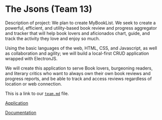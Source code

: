 # The Jsons (Team 13)

Description of project: We plan to create MyBookList.
We seek to create a powerful, efficient, and utility-based book review and progress aggregator and tracker that will help book lovers and aficionados chart, guide, and track the activity they love and enjoy so much.     

Using the basic languages of the web, HTML, CSS, and Javascript, as well as collaboration and agility; we will build a local-first CRUD application wrapped with ElectronJS.    

We will create this application to serve Book lovers, burgeoning readers, and literary critics who want to always own their own book reviews and progress reports, and be able to track and access reviews regardless of location or web connection.

This is a link to our [`team.md`](https://cse110-fa22-group13.github.io/cse110-fa22-group13/admin/team.md) file. 


[Application](https://cse110-fa22-group13.github.io/cse110-fa22-group13/source/homepage/index.html) 

[Documentation](https://cse110-fa22-group13.github.io/cse110-fa22-group13/docs) 
